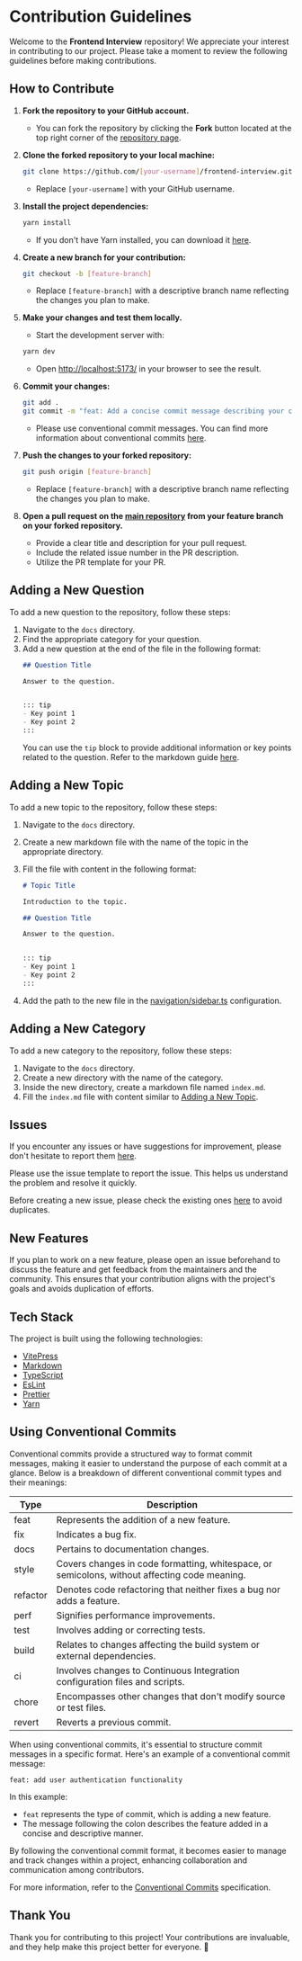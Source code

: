 # Contribution Guidelines

Welcome to the **Frontend Interview** repository! We appreciate your interest in contributing to our project. Please take a moment to review the following guidelines before making contributions.

## How to Contribute

1. **Fork the repository to your GitHub account.**
    - You can fork the repository by clicking the **Fork** button located at the top right corner of the [repository page](https://github.com/armancodv/frontend-interview).

2. **Clone the forked repository to your local machine:**
    ```bash
    git clone https://github.com/[your-username]/frontend-interview.git
    ```
    - Replace `[your-username]` with your GitHub username.

3. **Install the project dependencies:**
    ```bash
    yarn install
    ```
    - If you don't have Yarn installed, you can download it [here](https://yarnpkg.com/).

4. **Create a new branch for your contribution:**
    ```bash
    git checkout -b [feature-branch]
    ```
    - Replace `[feature-branch]` with a descriptive branch name reflecting the changes you plan to make.

5. **Make your changes and test them locally.**
    - Start the development server with:
    ```bash
    yarn dev
    ```
    - Open [http://localhost:5173/](http://localhost:5173/) in your browser to see the result.

6. **Commit your changes:**
    ```bash
    git add .
    git commit -m "feat: Add a concise commit message describing your changes"
    ```
    - Please use conventional commit messages. You can find more information about conventional commits [here](#using-conventional-commits).

7. **Push the changes to your forked repository:**
    ```bash
    git push origin [feature-branch]
    ```
    - Replace `[feature-branch]` with a descriptive branch name reflecting the changes you plan to make.

8. **Open a pull request on the [main repository](https://github.com/armancodv/frontend-interview/compare) from your feature branch on your forked repository.**
    - Provide a clear title and description for your pull request.
    - Include the related issue number in the PR description.
    - Utilize the PR template for your PR.

## Adding a New Question

To add a new question to the repository, follow these steps:

1. Navigate to the `docs` directory.
2. Find the appropriate category for your question.
3. Add a new question at the end of the file in the following format:
    ```markdown
    ## Question Title

    Answer to the question.


    ::: tip
    - Key point 1
    - Key point 2
    :::
    ```
   You can use the `tip` block to provide additional information or key points related to the question.
   Refer to the markdown guide [here](https://vitepress.dev/guide/markdown).

## Adding a New Topic

To add a new topic to the repository, follow these steps:

1. Navigate to the `docs` directory.
2. Create a new markdown file with the name of the topic in the appropriate directory.
3. Fill the file with content in the following format:
    ```markdown
    # Topic Title

    Introduction to the topic.
   
    ## Question Title

    Answer to the question.


    ::: tip
    - Key point 1
    - Key point 2
    :::
    ```

4. Add the path to the new file in the [navigation/sidebar.ts](https://github.com/armancodv/frontend-interview/blob/main/navigation/sidebar.ts) configuration.

## Adding a New Category

To add a new category to the repository, follow these steps:

1. Navigate to the `docs` directory.
2. Create a new directory with the name of the category.
3. Inside the new directory, create a markdown file named `index.md`.
4. Fill the `index.md` file with content similar to [Adding a New Topic](#adding-a-new-topic).

## Issues

If you encounter any issues or have suggestions for improvement, please don't hesitate to report them [here](https://github.com/armancodv/frontend-interview/issues/new).

Please use the issue template to report the issue. This helps us understand the problem and resolve it quickly.

Before creating a new issue, please check the existing ones [here](https://github.com/armancodv/frontend-interview/issues) to avoid duplicates.

## New Features

If you plan to work on a new feature, please open an issue beforehand to discuss the feature and get feedback from the maintainers and the community. This ensures that your contribution aligns with the project's goals and avoids duplication of efforts.

## Tech Stack

The project is built using the following technologies:

- [VitePress](https://vitepress.dev/)
- [Markdown](https://vitepress.dev/guide/markdown)
- [TypeScript](https://www.typescriptlang.org/)
- [EsLint](https://eslint.org/)
- [Prettier](https://prettier.io/)
- [Yarn](https://yarnpkg.com/)

## Using Conventional Commits

Conventional commits provide a structured way to format commit messages, making it easier to understand the purpose of each commit at a glance. Below is a breakdown of different conventional commit types and their meanings:

| Type     | Description                                                                                   |
|----------|-----------------------------------------------------------------------------------------------|
| feat     | Represents the addition of a new feature.                                                     |
| fix      | Indicates a bug fix.                                                                          |
| docs     | Pertains to documentation changes.                                                            |
| style    | Covers changes in code formatting, whitespace, or semicolons, without affecting code meaning. |
| refactor | Denotes code refactoring that neither fixes a bug nor adds a feature.                         |
| perf     | Signifies performance improvements.                                                           |
| test     | Involves adding or correcting tests.                                                          |
| build    | Relates to changes affecting the build system or external dependencies.                       |
| ci       | Involves changes to Continuous Integration configuration files and scripts.                   |
| chore    | Encompasses other changes that don't modify source or test files.                             |
| revert   | Reverts a previous commit.                                                                    |

When using conventional commits, it's essential to structure commit messages in a specific format. Here's an example of a conventional commit message:

```
feat: add user authentication functionality
```

In this example:
- `feat` represents the type of commit, which is adding a new feature.
- The message following the colon describes the feature added in a concise and descriptive manner.

By following the conventional commit format, it becomes easier to manage and track changes within a project, enhancing collaboration and communication among contributors.

For more information, refer to the [Conventional Commits](https://www.conventionalcommits.org/en/v1.0.0/) specification.

## Thank You

Thank you for contributing to this project! Your contributions are invaluable, and they help make this project better for everyone. 🚀

